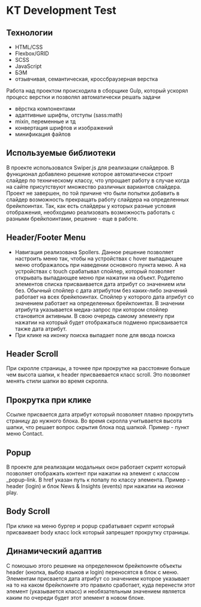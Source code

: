 # KT Development Test

## Технологии

- HTML/CSS
- Flexbox/GRID
- SCSS
- JavaScript
- БЭМ
- отзывчивая, семантическая, кроссбраузерная верстка

Работа над проектом происходила в сборщике Gulp, который ускорял процесс верстки и позволял автоматически решать задачи
- вёрстка компонентами
- адаптивные шрифты, отступы (sass:math)
- mixin, переменные и тд
- конвертация шрифтов и изображений
- минификация файлов

## Используемые библиотеки
В проекте использовался Swiper.js для реализации слайдеров.
В функционал добавлено решение которое автоматически строит слайдер по техническому классу, что упрощает работу в случае когда на сайте присутствуют множество различных вариантов слайдера.
Проект не завершен, по той причине что были попытки добавить в слайдер возможность прекращать работу слайдера на определенных брейкпоинтах. Так, как есть слайдеры у которых разные условия отображения, необходимо реализовать возможность работать с разными брейкпоинтами, решение - еще в работе.

## Header/Footer Menu

- Навигация реализована Spollers. Данное решение позволяет настроить меню так, чтобы на устройствах с hover выпадающее меню отображалось при наведении основного пункта меню. А на устройствах с touch срабатывал спойлер, который позволяет открывать выпадающее меню при нажатии на объект. Родителю элементов списка присваивается дата атрибут со значением или без. Обычный спойлер с дата атрибутом без каких-либо значений работает на всех брейкпоинтах. Спойлер у которого дата атрибут со значением работает на определенных брейкпоинтах. В значении атрибута указывается медиа-запрос при котором спойлер становится активным. В свою очередь самому элементу при нажатии на который будет отображаться подменю присваивается также дата атрибут.
- При клике на иконку поиска выпадает поле для ввода поиска

## Header Scroll
При скролле страницы, а точнее при прокрутке на расстояние больше чем высота шапки, к header присваевается класс scroll. Это позволяет менять стили шапки во время скролла. 

## Прокрутка при клике
Ссылке присвается дата атрибут который позволяет плавно прокрутить страницу до нужного блока. Во время скролла учитывается высота шапки, что решает вопрос скрытия блока под шапкой. Пример - пункт меню Contact.

## Popup
В проекте для реализации модальных окон работает скрипт который позволяет отображать контент при нажатии на элемент с классом _popup-link. В href указан путь к попапу по классу элемента. Пример - header (login) и блок News & Insights (events) при нажатии на иконки play.

## Body Scroll
При клике на меню бургер и popup срабатывает скрипт который присваивает body класс lock который запрещает прокрутку страницы.

## Динамический адаптив
С помошью этого решение на определенном брейкпоинте объекты header (кнопка, выбор языков и login) переносятся в блок с меню. Элементам присвается дата атрибут со значением которое указывает на то на каком брейкпоинте это правило сработает, куда перенести этот элемент (указывается класс) и необязательным значением является каким по очереди будет этот элемент в новом блоке. 

